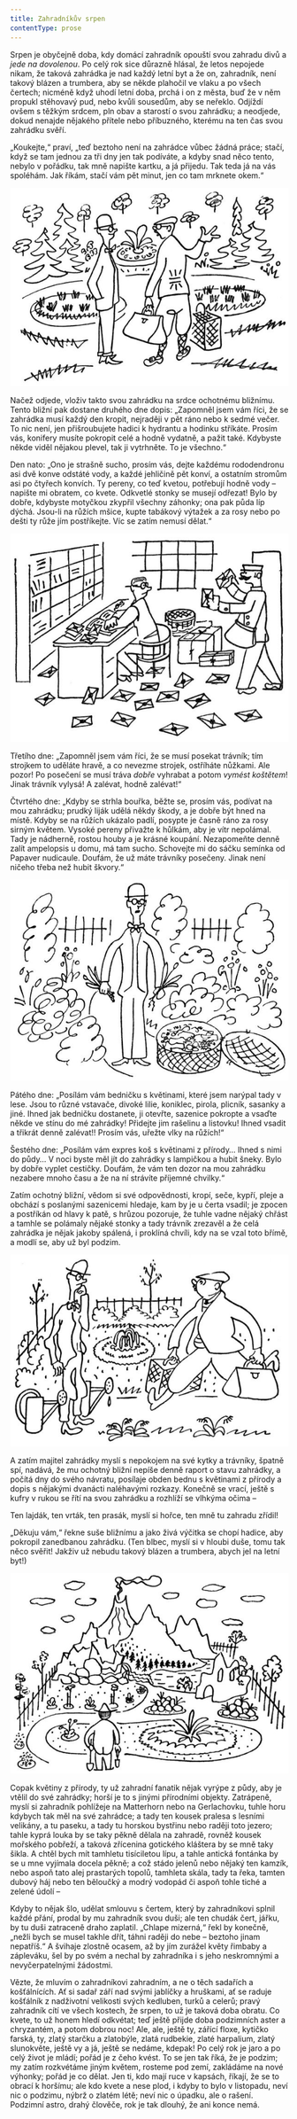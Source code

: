 ```yaml
---
title: Zahradníkův srpen
contentType: prose
---
```


<section>

Srpen je obyčejně doba, kdy domácí zahradník opouští svou zahradu divů a _jede na dovolenou_. Po celý rok sice důrazně hlásal, že letos nepojede nikam, že taková zahrádka je nad každý letní byt a že on, zahradník, není takový blázen a trumbera, aby se někde plahočil ve vlaku a po všech čertech; nicméně když uhodí letní doba, prchá i on z města, buď že v něm propukl stěhovavý pud, nebo kvůli sousedům, aby se neřeklo. Odjíždí ovšem s těžkým srdcem, pln obav a starostí o svou zahrádku; a neodjede, dokud nenajde nějakého přítele nebo příbuzného, kterému na ten čas svou zahrádku svěří.

„Koukejte,“ praví, „teď beztoho není na zahrádce vůbec žádná práce; stačí, když se tam jednou za tři dny jen tak podíváte, a kdyby snad něco tento, nebylo v pořádku, tak mně napište kartku, a já přijedu. Tak teda já na vás spoléhám. Jak říkám, stačí vám pět minut, jen co tam mrknete okem.“

![38](./resources/38.jpg)  

Načež odjede, vloživ takto svou zahrádku na srdce ochotnému bližnímu. Tento bližní pak dostane druhého dne dopis: „Zapomněl jsem vám říci, že se zahrádka musí každý den kropit, nejraději v pět ráno nebo k sedmé večer. To nic není, jen přišroubujete hadici k hydrantu a hodinku stříkáte. Prosím vás, konifery musíte pokropit celé a hodně vydatně, a pažit také. Kdybyste někde viděl nějakou plevel, tak ji vytrhněte. To je všechno.“

Den nato: „Ono je strašně sucho, prosím vás, dejte každému rododendronu asi dvě konve odstáté vody, a každé jehličině pět konví, a ostatním stromům asi po čtyřech konvích. Ty pereny, co teď kvetou, potřebují hodně vody – napište mi obratem, co kvete. Odkvetlé stonky se musejí odřezat! Bylo by dobře, kdybyste motyčkou zkypřil všechny záhonky; ona pak půda líp dýchá. Jsou-li na růžích mšice, kupte tabákový výtažek a za rosy nebo po dešti ty růže jím postříkejte. Víc se zatím nemusí dělat.“

![39](./resources/39.jpg)  

Třetího dne: „Zapomněl jsem vám říci, že se musí posekat trávník; tím strojkem to uděláte hravě, a co nevezme strojek, ostříháte nůžkami. Ale pozor! Po posečení se musí tráva _dobře_ vyhrabat a potom _vymést koštětem_! Jinak trávník vylysá! A zalévat, hodně zalévat!“

Čtvrtého dne: „Kdyby se strhla bouřka, běžte se, prosím vás, podívat na mou zahrádku; prudký liják udělá někdy škody, a je dobře být hned na místě. Kdyby se na růžích ukázalo padlí, posypte je časně ráno za rosy sirným květem. Vysoké pereny přivažte k hůlkám, aby je vítr nepolámal. Tady je nádherně, rostou houby a je krásné koupání. Nezapomeňte denně zalít ampelopsis u domu, má tam sucho. Schovejte mi do sáčku semínka od Papaver nudicaule. Doufám, že už máte trávníky posečeny. Jinak není ničeho třeba než hubit škvory.“

![40](./resources/40.jpg)  

Pátého dne: „Posílám vám bedničku s květinami, které jsem narýpal tady v lese. Jsou to různé vstavače, divoké lilie, koniklec, pirola, plicník, sasanky a jiné. Ihned jak bedničku dostanete, ji otevřte, sazenice pokropte a vsaďte někde ve stínu do mé zahrádky! Přidejte jim rašelinu a listovku! Ihned vsadit a třikrát denně zalévat!! Prosím vás, uřežte vlky na růžích!“

Šestého dne: „Posílám vám expres koš s květinami z přírody… Ihned s nimi do půdy… V noci byste měl jít do zahrádky s lampičkou a hubit šneky. Bylo by dobře vyplet cestičky. Doufám, že vám ten dozor na mou zahrádku nezabere mnoho času a že na ní strávíte příjemné chvilky.“

Zatím ochotný bližní, vědom si své odpovědnosti, kropí, seče, kypří, pleje a obchází s poslanými sazenicemi hledaje, kam by je u čerta vsadil; je zpocen a postříkán od hlavy k patě, s hrůzou pozoruje, že tuhle vadne nějaký chřást a tamhle se polámaly nějaké stonky a tady trávník zrezavěl a že celá zahrádka je nějak jakoby spálená, i proklíná chvíli, kdy na se vzal toto břímě, a modlí se, aby už byl podzim.

![41](./resources/41.jpg)  

A zatím majitel zahrádky myslí s nepokojem na své kytky a trávníky, špatně spí, nadává, že mu ochotný bližní nepíše denně raport o stavu zahrádky, a počítá dny do svého návratu, posílaje obden bednu s květinami z přírody a dopis s nějakými dvanácti naléhavými rozkazy. Konečně se vrací, ještě s kufry v rukou se řítí na svou zahrádku a rozhlíží se vlhkýma očima –

Ten lajdák, ten vrták, ten prasák, myslí si hořce, ten mně tu zahradu zřídil!

„Děkuju vám,“ řekne suše bližnímu a jako živá výčitka se chopí hadice, aby pokropil zanedbanou zahrádku. (Ten blbec, myslí si v hloubi duše, tomu tak něco svěřit! Jakživ už nebudu takový blázen a trumbera, abych jel na letní byt!)

![42](./resources/42.jpg)  

Copak květiny z přírody, ty už zahradní fanatik nějak vyrýpe z půdy, aby je vtělil do své zahrádky; horší je to s jinými přírodními objekty. Zatrápeně, myslí si zahradník pohlížeje na Matterhorn nebo na Gerlachovku, tuhle horu kdybych tak měl na své zahrádce; a tady ten kousek pralesa s lesními velikány, a tu paseku, a tady tu horskou bystřinu nebo raději toto jezero; tahle kyprá louka by se taky pěkně dělala na zahradě, rovněž kousek mořského pobřeží, a taková zřícenina gotického kláštera by se mně taky šikla. A chtěl bych mít tamhletu tisíciletou lípu, a tahle antická fontánka by se u mne vyjímala docela pěkně; a což stádo jelenů nebo nějaký ten kamzík, nebo aspoň tato alej prastarých topolů, tamhleta skála, tady ta řeka, tamten dubový háj nebo ten běloučký a modrý vodopád či aspoň tohle tiché a zelené údolí –

Kdyby to nějak šlo, udělat smlouvu s čertem, který by zahradníkovi splnil každé přání, prodal by mu zahradník svou duši; ale ten chudák čert, jářku, by tu duši zatraceně draho zaplatil. „Chlape mizerná,“ řekl by konečně, „nežli bych se musel takhle dřít, táhni raději do nebe – beztoho jinam nepatříš.“ A švihaje zlostně ocasem, až by jím zurážel květy řimbaby a zápleváku, šel by po svém a nechal by zahradníka i s jeho neskromnými a nevyčerpatelnými žádostmi.

Vězte, že mluvím o zahradníkovi zahradním, a ne o těch sadařích a košťálnících. Ať si sadař září nad svými jablíčky a hruškami, ať se raduje košťálník z nadživotní velikosti svých kedluben, turků a celerů; pravý zahradník cítí ve všech kostech, že srpen, to už je taková doba obratu. Co kvete, to už honem hledí odkvétat; teď ještě přijde doba podzimních aster a chryzantém, a potom dobrou noc! Ale, ale, ještě ty, zářící floxe, kytičko farská, ty, zlatý starčku a zlatobýle, zlatá rudbekie, zlaté harpalium, zlatý slunokvěte, ještě vy a já, ještě se nedáme, kdepak! Po celý rok je jaro a po celý život je mládí; pořád je z čeho kvést. To se jen tak říká, že je podzim; my zatím rozkvétáme jiným květem, rosteme pod zemí, zakládáme na nové výhonky; pořád je co dělat. Jen ti, kdo mají ruce v kapsách, říkají, že se to obrací k horšímu; ale kdo kvete a nese plod, i kdyby to bylo v listopadu, neví nic o podzimu, nýbrž o zlatém létě; neví nic o úpadku, ale o rašení. Podzimní astro, drahý člověče, rok je tak dlouhý, že ani konce nemá.

</section>

[^1]: Trvalky. _Pozn. red._

[^2]: Odnož. _Pozn. red._

[^3]: Pověrečné zaříkávání. _Pozn. red._

[^4]: Hněv opěvuj, bohyně. _Pozn. red._

[^5]: Kyselá slatinná zemina, rašelina. _Pozn. red._

[^6]: Rašeliník. _Pozn. red._

[^7]: Krondaro/kromdar – lejno. _Pozn. red._

[^8]: Shawl (angl.) – pléd, přehoz. _Pozn. red._

[^9]: Pochodové tempo. _Pozn. red._

[^10]: Odnož, řízek. _Pozn. red._

[^11]: Pontus euxinus – lat. název pro severní pobřeží Černého moře. _Pozn. red_.

[^12]: Zvyková pravidla. _Pozn. red._

[^13]: Kněžská pokrývka hlavy. _Pozn. red._

[^14]: Sečná i bodná orientální zbraň se zahnutou čepelí. _Pozn. red._

[^15]: Kybelé – v řec. mytologii maloasijská bohyně uctívaná jako „velká matka bohů a všeho živého“. _Pozn. red._

[^16]: Hromadný nástup. _Pozn. red._

[^17]: Lámavá, křehká. _Pozn. red._

[^18]: Arne Novák (1880–1939), literární kritik a historik. _Pozn. red._

[^19]: Zdeněk Nejedlý (1878–1962), historik, muzikolog, umělecký kritik, politik, později ministr školství (ve funkci v letech 1945–1946, 1948–1953). _Pozn. red._

[^20]: Rojnice, z. něm. Schwarmlinie, tj. rozmístění bojové jednotky v řadě. _Pozn. red._
